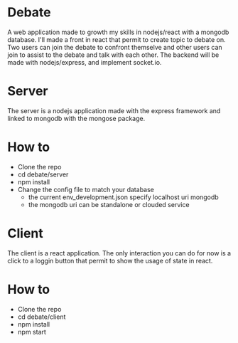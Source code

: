 # Debate
A web application made to growth my skills in nodejs/react with a mongodb database.
I'll made a front in react that permit to create topic to debate on.
Two users can join the debate to confront themselve and other users can join to assist to the debate and talk with each other.
The backend will be made with nodejs/express, and implement socket.io.

# Server
The server is a nodejs application made with the express framework and linked to mongodb with the mongose package.
# How to
- Clone the repo
- cd debate/server
- npm install
- Change the config file to match your database
  - the current env_development.json specify localhost uri mongodb
  - the mongodb uri can be standalone or clouded service
  
 # Client
 The client is a react application.
 The only interaction you can do for now is a click to a loggin button that permit to show the usage of state in react.
 # How to
 - Clone the repo
 - cd debate/client
 - npm install
 - npm start
